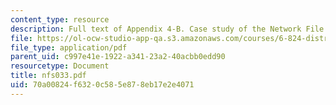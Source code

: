 ```yaml
---
content_type: resource
description: Full text of Appendix 4-B. Case study of the Network File System (NFS)
file: https://ol-ocw-studio-app-qa.s3.amazonaws.com/courses/6-824-distributed-computer-systems-engineering-spring-2006/70a00824f6320c585e878eb17e2e4071_nfs033.pdf
file_type: application/pdf
parent_uid: c997e41e-1922-a341-23a2-40acbb0edd90
resourcetype: Document
title: nfs033.pdf
uid: 70a00824-f632-0c58-5e87-8eb17e2e4071
---
```

